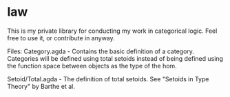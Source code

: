 law
===

This is my private library for conducting my work in categorical
logic.  Feel free to use it, or contribute in anyway.

Files:
  Category.agda - Contains the basic definition of a category.
  Categories will be defined using total setoids instead of being
  defined using the function space between objects as the type of the
  hom.

  Setoid/Total.agda - The definition of total setoids.  See "Setoids
  in Type Theory" by Barthe et al. 

